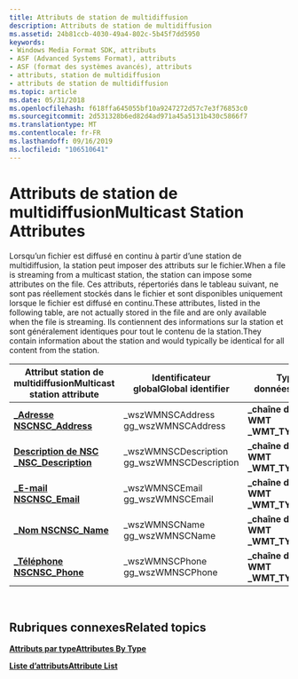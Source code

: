 ```yaml
---
title: Attributs de station de multidiffusion
description: Attributs de station de multidiffusion
ms.assetid: 24b81ccb-4030-49a4-802c-5b45f7dd5950
keywords:
- Windows Media Format SDK, attributs
- ASF (Advanced Systems Format), attributs
- ASF (format des systèmes avancés), attributs
- attributs, station de multidiffusion
- attributs de station de multidiffusion
ms.topic: article
ms.date: 05/31/2018
ms.openlocfilehash: f618ffa645055bf10a9247272d57c7e3f76853c0
ms.sourcegitcommit: 2d531328b6ed82d4ad971a45a5131b430c5866f7
ms.translationtype: MT
ms.contentlocale: fr-FR
ms.lasthandoff: 09/16/2019
ms.locfileid: "106510641"
---
```

# <a name="multicast-station-attributes"></a><span data-ttu-id="94560-108">Attributs de station de multidiffusion</span><span class="sxs-lookup"><span data-stu-id="94560-108">Multicast Station Attributes</span></span>

<span data-ttu-id="94560-109">Lorsqu’un fichier est diffusé en continu à partir d’une station de multidiffusion, la station peut imposer des attributs sur le fichier.</span><span class="sxs-lookup"><span data-stu-id="94560-109">When a file is streaming from a multicast station, the station can impose some attributes on the file.</span></span> <span data-ttu-id="94560-110">Ces attributs, répertoriés dans le tableau suivant, ne sont pas réellement stockés dans le fichier et sont disponibles uniquement lorsque le fichier est diffusé en continu.</span><span class="sxs-lookup"><span data-stu-id="94560-110">These attributes, listed in the following table, are not actually stored in the file and are only available when the file is streaming.</span></span> <span data-ttu-id="94560-111">Ils contiennent des informations sur la station et sont généralement identiques pour tout le contenu de la station.</span><span class="sxs-lookup"><span data-stu-id="94560-111">They contain information about the station and would typically be identical for all content from the station.</span></span>



| <span data-ttu-id="94560-112">Attribut station de multidiffusion</span><span class="sxs-lookup"><span data-stu-id="94560-112">Multicast station attribute</span></span>                 | <span data-ttu-id="94560-113">Identificateur global</span><span class="sxs-lookup"><span data-stu-id="94560-113">Global identifier</span></span>      | <span data-ttu-id="94560-114">Type de données</span><span class="sxs-lookup"><span data-stu-id="94560-114">Data type</span></span>             |
|---------------------------------------------|------------------------|-----------------------|
| [<span data-ttu-id="94560-115">**\_Adresse NSC**</span><span class="sxs-lookup"><span data-stu-id="94560-115">**NSC\_Address**</span></span>](nsc-address.md)         | <span data-ttu-id="94560-116">\_wszWMNSCAddress g</span><span class="sxs-lookup"><span data-stu-id="94560-116">g\_wszWMNSCAddress</span></span>     | <span data-ttu-id="94560-117">**\_chaîne de type WMT \_**</span><span class="sxs-lookup"><span data-stu-id="94560-117">**WMT\_TYPE\_STRING**</span></span> |
| [<span data-ttu-id="94560-118">**Description de NSC \_**</span><span class="sxs-lookup"><span data-stu-id="94560-118">**NSC\_Description**</span></span>](nsc-description.md) | <span data-ttu-id="94560-119">\_wszWMNSCDescription g</span><span class="sxs-lookup"><span data-stu-id="94560-119">g\_wszWMNSCDescription</span></span> | <span data-ttu-id="94560-120">**\_chaîne de type WMT \_**</span><span class="sxs-lookup"><span data-stu-id="94560-120">**WMT\_TYPE\_STRING**</span></span> |
| [<span data-ttu-id="94560-121">**\_E-mail NSC**</span><span class="sxs-lookup"><span data-stu-id="94560-121">**NSC\_Email**</span></span>](nsc-email.md)             | <span data-ttu-id="94560-122">\_wszWMNSCEmail g</span><span class="sxs-lookup"><span data-stu-id="94560-122">g\_wszWMNSCEmail</span></span>       | <span data-ttu-id="94560-123">**\_chaîne de type WMT \_**</span><span class="sxs-lookup"><span data-stu-id="94560-123">**WMT\_TYPE\_STRING**</span></span> |
| [<span data-ttu-id="94560-124">**\_Nom NSC**</span><span class="sxs-lookup"><span data-stu-id="94560-124">**NSC\_Name**</span></span>](nsc-name.md)               | <span data-ttu-id="94560-125">\_wszWMNSCName g</span><span class="sxs-lookup"><span data-stu-id="94560-125">g\_wszWMNSCName</span></span>        | <span data-ttu-id="94560-126">**\_chaîne de type WMT \_**</span><span class="sxs-lookup"><span data-stu-id="94560-126">**WMT\_TYPE\_STRING**</span></span> |
| [<span data-ttu-id="94560-127">**\_Téléphone NSC**</span><span class="sxs-lookup"><span data-stu-id="94560-127">**NSC\_Phone**</span></span>](nsc-phone.md)             | <span data-ttu-id="94560-128">\_wszWMNSCPhone g</span><span class="sxs-lookup"><span data-stu-id="94560-128">g\_wszWMNSCPhone</span></span>       | <span data-ttu-id="94560-129">**\_chaîne de type WMT \_**</span><span class="sxs-lookup"><span data-stu-id="94560-129">**WMT\_TYPE\_STRING**</span></span> |



 

## <a name="related-topics"></a><span data-ttu-id="94560-130">Rubriques connexes</span><span class="sxs-lookup"><span data-stu-id="94560-130">Related topics</span></span>

<dl> <dt>

[<span data-ttu-id="94560-131">**Attributs par type**</span><span class="sxs-lookup"><span data-stu-id="94560-131">**Attributes By Type**</span></span>](attributes-by-type.md)
</dt> <dt>

[<span data-ttu-id="94560-132">**Liste d’attributs**</span><span class="sxs-lookup"><span data-stu-id="94560-132">**Attribute List**</span></span>](attribute-list.md)
</dt> </dl>

 

 




